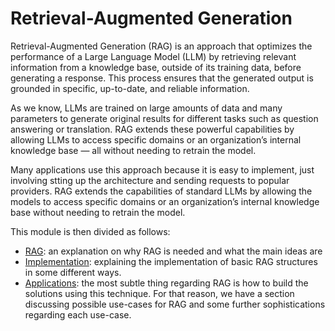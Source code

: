 # Retrieval-Augmented Generation

Retrieval-Augmented Generation (RAG) is an approach that optimizes the performance of a Large Language Model (LLM) by retrieving relevant information from a knowledge base, outside of its training data, before generating a response. This process ensures that the generated output is grounded in specific, up-to-date, and reliable information. 

As we know, LLMs are trained on large amounts of data and many parameters to generate original results for different tasks such as question answering or translation. RAG extends these powerful capabilities by allowing LLMs to access specific domains or an organization’s internal knowledge base — all without needing to retrain the model.

Many applications use this approach because it is easy to implement, just involving stting up the architecture and sending requests to popular providers.
RAG extends the capabilities of standard LLMs by allowing the models to access specific domains or an organization’s internal knowledge base without needing to retrain the model.

This module is then divided as follows:

- [RAG](01-RAG.md): an explanation on why RAG is needed and what the main ideas are
- [Implementation](02-implementation.md): explaining the implementation of basic RAG structures in some different ways.
- [Applications](02-applications.md): the most subtle thing regarding RAG is how to build the solutions using this technique. For that reason, we have a section discussing possible use-cases for RAG and some further sophistications regarding each use-case.
